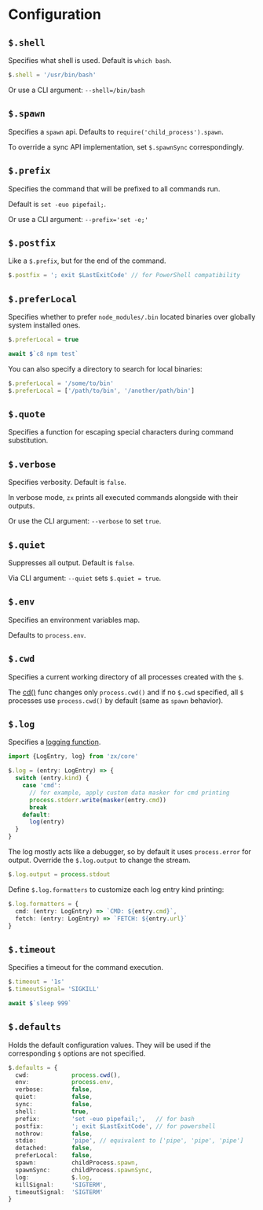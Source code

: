 # Configuration

## `$.shell`

Specifies what shell is used. Default is `which bash`.

```js
$.shell = '/usr/bin/bash'
```

Or use a CLI argument: `--shell=/bin/bash`

## `$.spawn`

Specifies a `spawn` api. Defaults to `require('child_process').spawn`.

To override a sync API implementation, set `$.spawnSync` correspondingly.

## `$.prefix`

Specifies the command that will be prefixed to all commands run.

Default is `set -euo pipefail;`.

Or use a CLI argument: `--prefix='set -e;'`

## `$.postfix`

Like a `$.prefix`, but for the end of the command.

```js
$.postfix = '; exit $LastExitCode' // for PowerShell compatibility
```

## `$.preferLocal`

Specifies whether to prefer `node_modules/.bin` located binaries over globally system installed ones.

```js
$.preferLocal = true

await $`c8 npm test`
```

You can also specify a directory to search for local binaries:

```js
$.preferLocal = '/some/to/bin'
$.preferLocal = ['/path/to/bin', '/another/path/bin']
```

## `$.quote`

Specifies a function for escaping special characters during
command substitution.

## `$.verbose`

Specifies verbosity. Default is `false`.

In verbose mode, `zx` prints all executed commands alongside with their
outputs.

Or use the CLI argument: `--verbose` to set `true`.

## `$.quiet`

Suppresses all output. Default is `false`.

Via CLI argument: `--quiet` sets `$.quiet = true`.

## `$.env`

Specifies an environment variables map.

Defaults to `process.env`.

## `$.cwd`

Specifies a current working directory of all processes created with the `$`.

The [cd()](#cd) func changes only `process.cwd()` and if no `$.cwd` specified,
all `$` processes use `process.cwd()` by default (same as `spawn` behavior).

## `$.log`

Specifies a [logging function](src/log.ts).

```ts
import {LogEntry, log} from 'zx/core'

$.log = (entry: LogEntry) => {
  switch (entry.kind) {
    case 'cmd':
      // for example, apply custom data masker for cmd printing
      process.stderr.write(masker(entry.cmd))
      break
    default:
      log(entry)
  }
}
```

The log mostly acts like a debugger, so by default it uses `process.error` for output.
Override the `$.log.output` to change the stream.

```ts
$.log.output = process.stdout
```

Define `$.log.formatters` to customize each log entry kind printing:

```ts
$.log.formatters = {
  cmd: (entry: LogEntry) => `CMD: ${entry.cmd}`,
  fetch: (entry: LogEntry) => `FETCH: ${entry.url}`
}
```

## `$.timeout`

Specifies a timeout for the command execution.

```js
$.timeout = '1s'
$.timeoutSignal= 'SIGKILL'

await $`sleep 999`
```

## `$.defaults`

Holds the default configuration values. They will be used if the corresponding
`$` options are not specified.

```ts
$.defaults = {
  cwd:            process.cwd(),
  env:            process.env,
  verbose:        false,
  quiet:          false,
  sync:           false,
  shell:          true,
  prefix:         'set -euo pipefail;',   // for bash
  postfix:        '; exit $LastExitCode', // for powershell
  nothrow:        false,
  stdio:          'pipe', // equivalent to ['pipe', 'pipe', 'pipe']
  detached:       false,
  preferLocal:    false,
  spawn:          childProcess.spawn,
  spawnSync:      childProcess.spawnSync,
  log:            $.log,
  killSignal:     'SIGTERM',
  timeoutSignal:  'SIGTERM'
}
```
